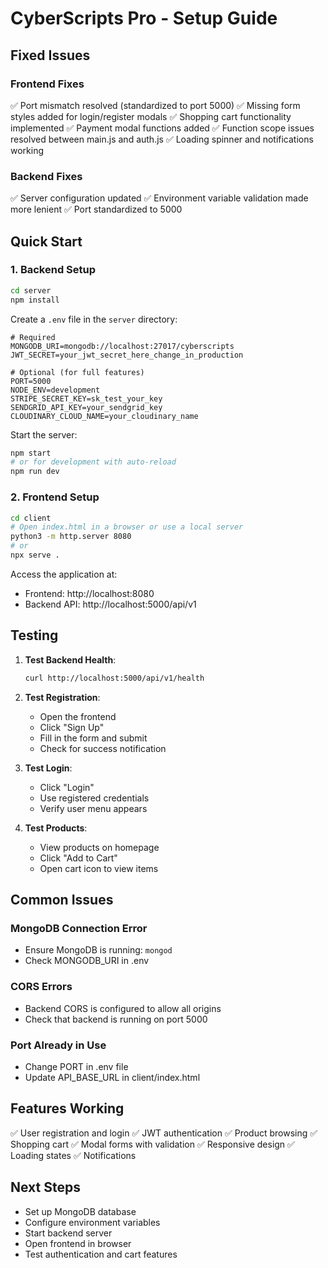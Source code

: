 # CyberScripts Pro - Setup Guide

## Fixed Issues

### Frontend Fixes
✅ Port mismatch resolved (standardized to port 5000)
✅ Missing form styles added for login/register modals
✅ Shopping cart functionality implemented
✅ Payment modal functions added
✅ Function scope issues resolved between main.js and auth.js
✅ Loading spinner and notifications working

### Backend Fixes
✅ Server configuration updated
✅ Environment variable validation made more lenient
✅ Port standardized to 5000

## Quick Start

### 1. Backend Setup

```bash
cd server
npm install
```

Create a `.env` file in the `server` directory:

```env
# Required
MONGODB_URI=mongodb://localhost:27017/cyberscripts
JWT_SECRET=your_jwt_secret_here_change_in_production

# Optional (for full features)
PORT=5000
NODE_ENV=development
STRIPE_SECRET_KEY=sk_test_your_key
SENDGRID_API_KEY=your_sendgrid_key
CLOUDINARY_CLOUD_NAME=your_cloudinary_name
```

Start the server:
```bash
npm start
# or for development with auto-reload
npm run dev
```

### 2. Frontend Setup

```bash
cd client
# Open index.html in a browser or use a local server
python3 -m http.server 8080
# or
npx serve .
```

Access the application at:
- Frontend: http://localhost:8080
- Backend API: http://localhost:5000/api/v1

## Testing

1. **Test Backend Health**:
   ```bash
   curl http://localhost:5000/api/v1/health
   ```

2. **Test Registration**:
   - Open the frontend
   - Click "Sign Up"
   - Fill in the form and submit
   - Check for success notification

3. **Test Login**:
   - Click "Login"
   - Use registered credentials
   - Verify user menu appears

4. **Test Products**:
   - View products on homepage
   - Click "Add to Cart"
   - Open cart icon to view items

## Common Issues

### MongoDB Connection Error
- Ensure MongoDB is running: `mongod`
- Check MONGODB_URI in .env

### CORS Errors
- Backend CORS is configured to allow all origins
- Check that backend is running on port 5000

### Port Already in Use
- Change PORT in .env file
- Update API_BASE_URL in client/index.html

## Features Working

✅ User registration and login
✅ JWT authentication
✅ Product browsing
✅ Shopping cart
✅ Modal forms with validation
✅ Responsive design
✅ Loading states
✅ Notifications

## Next Steps

- Set up MongoDB database
- Configure environment variables
- Start backend server
- Open frontend in browser
- Test authentication and cart features
